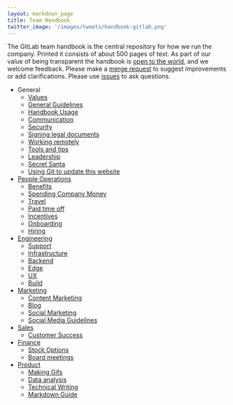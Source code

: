 ```yaml
---
layout: markdown_page
title: Team Handbook
twitter_image: '/images/tweets/handbook-gitlab.png'
---
```


The GitLab team handbook is the central repository for how we run the company. Printed it consists of about 500 pages of text. As part of our value of being transparent the handbook is <a href="https://gitlab.com/gitlab-com/www-gitlab-com/tree/master/source/handbook">open to the world</a>, and we welcome feedback<a name="feedback"></a>. Please make a <a href="https://gitlab.com/gitlab-com/www-gitlab-com/merge_requests">merge request</a> to suggest improvements or add clarifications.
Please use <a href="https://gitlab.com/gitlab-com/www-gitlab-com/issues">issues</a> to ask questions.

* General
  * [Values](/handbook/values)
  * [General Guidelines](/handbook/general-guidelines)
  * [Handbook Usage](/handbook/handbook-usage)
  * [Communication](/handbook/communication)
  * [Security](/handbook/security)
  * [Signing legal documents](/handbook/signing-legal-documents)
  * [Working remotely](/handbook/working-remotely)
  * [Tools and tips](/handbook/tools-and-tips)
  * [Leadership](/handbook/leadership)
  * [Secret Santa](/handbook/secret-santa)
  * [Using Git to update this website](/handbook/git-page-update)
* [People Operations](/handbook/people-operations)
  * [Benefits](/handbook/benefits)
  * [Spending Company Money](/handbook/spending-company-money)
  * [Travel](/handbook/travel)
  * [Paid time off](/handbook/paid-time-off)
  * [Incentives](/handbook/incentives)
  * [Onboarding](/handbook/general-onboarding)
  * [Hiring](/handbook/hiring)
* [Engineering](/handbook/engineering)
  * [Support](/handbook/support)
  * [Infrastructure](/handbook/infrastructure)
  * [Backend](/handbook/backend)
  * [Edge](/handbook/edge)
  * [UX](/handbook/ux)
  * [Build](/handbook/build)
* [Marketing](/handbook/marketing)
  * [Content Marketing](/handbook/marketing/content/)
  * [Blog](/handbook/marketing/blog)
  * [Social Marketing](/handbook/marketing/social-marketing/)
  * [Social Media Guidelines](/handbook/marketing/social-media-guidelines)
* [Sales](/handbook/sales)
  * [Customer Success](/handbook/customer-success)
* [Finance](/handbook/finance)
  * [Stock Options](/handbook/stock-options)
  * [Board meetings](/handbook/board-meetings)
* [Product](/handbook/product)
  * [Making Gifs](/handbook/product/making-gifs)
  * [Data analysis](/handbook/product/data-analysis)
  * [Technical Writing](/handbook/product/technical-writing/)
  * [Markdown Guide](/handbook/product/technical-writing/markdown-guide/)

<style>
.md-page h2 i.icon-color {
  color: rgb(107,79,187)
}
.md-page h2:nth-of-type(even) i.icon-color{
  color:rgb(252,109,38);
}
.font-awesome {
  font-size: .70em;
  vertical-align: middle;
  padding-bottom: 5px;
}
ul.toc-list-icons {
  list-style-type: none;
  padding-left: 25px;
}
ul.toc-list-icons li ul {
  padding-left: 25px;
}
ul.toc-list-icons {
  list-style-type: none;
  padding-left: 25px;
}
ul.toc-list-icons li ul {
  padding-left: 35px;
}
ul.toc-list-icons li i,
ul.toc-list-icons li ul li i {
  padding-right: 15px;
  color: rgb(107,79,187);
}
ul.toc-list-icons li:nth-of-type(even) i {
  color:rgb(252,109,38);
}
</style>
